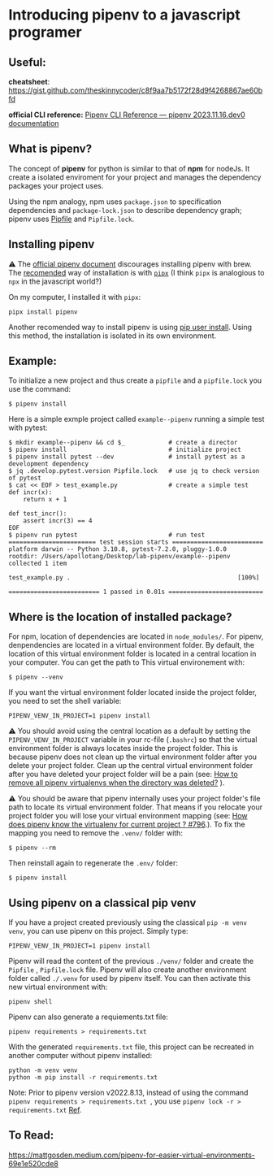 # Introducing pipenv to a javascript programer



## Useful:

**cheatsheet**: https://gist.github.com/theskinnycoder/c8f9aa7b5172f28d9f4268867ae60bfd

**official CLI reference:**  [Pipenv CLI Reference — pipenv 2023.11.16.dev0 documentation](https://pipenv.pypa.io/en/latest/cli.html#pipenv) 



## What is pipenv?

The concept of **pipenv** for python is similar to that of **npm** for nodeJs.  It create a isolated enviroment for your project and manages the dependency packages your project uses.  

Using the npm analogy, npm uses `package.json` to specification dependencies and `package-lock.json` to describe dependency graph; pipenv uses [Pipfile](https://github.com/pypa/pipfile) and `Pipfile.lock`.

 

## Installing pipenv

:warning: The [official pipenv document](https://pipenv.pypa.io/en/latest/#install-pipenv-today) discourages installing pipenv with brew. The [recomended](https://pipenv.pypa.io/en/latest/install/#isolated-installation-of-pipenv-with-pipx) way of installation is with  [`pipx`](https://github.com/pypa/pipx) (I think `pipx` is analogious to `npx` in the javascript world?)

On my computer, I installed it with `pipx`:

```
pipx install pipenv 
```

Another recomended way to install pipenv is using [pip user install](https://pip.pypa.io/en/stable/user_guide/#user-installs).  Using this method, the installation is isolated in its own environment. 



## Example:

To initialize a new project and thus create a `pipfile` and a `pipfile.lock` you use the command: 

```
$ pipenv install
```

Here is a simple exmple project called `example--pipenv` running a simple test with pytest:

```
$ mkdir example--pipenv && cd $_            # create a director
$ pipenv install                            # initialize project
$ pipenv install pytest --dev               # install pytest as a development dependency 
$ jq .develop.pytest.version Pipfile.lock   # use jq to check version of pytest
$ cat << EOF > test_example.py              # create a simple test
def incr(x):
    return x + 1

def test_incr():
    assert incr(3) == 4
EOF
$ pipenv run pytest                         # run test
======================== test session starts =========================
platform darwin -- Python 3.10.8, pytest-7.2.0, pluggy-1.0.0
rootdir: /Users/apollotang/Desktop/lab-pipenv/example--pipenv
collected 1 item

test_example.py .                                              [100%]

========================= 1 passed in 0.01s ==========================    
```



## Where is the location of installed package?

For npm, location of dependencies are located in `node_modules/`.  For pipenv, denpendencies are  located in a virtual environment folder.  By default, the location of this virtual environment folder is located in a central location in your computer.  You can get the path to This virtual environement with: 

```
$ pipenv --venv
```

If you want the virtual environment folder located inside the project folder, you need to set the shell variable:

```
PIPENV_VENV_IN_PROJECT=1 pipenv install
```
:warning: ​You should avoid using the central location as a default by setting the `PIPENV_VENV_IN_PROJECT` variable in your rc-file (`.bashrc`) so that the virtual environment folder is always locates inside the project folder. This is because pipenv does not clean up the virtual environment folder after you delete your project folder. Clean up the central virtual environment folder after you have deleted your project folder will be a pain (see: [How to remove all pipenv virtualenvs when the directory was deleted?](https://stackoverflow.com/questions/65126606/how-to-remove-all-pipenv-virtualenvs-when-the-directory-was-deleted) ). 

:warning: ​You should be aware that pipenv internally uses your project folder's file path to locate its virtual environment folder. That means if you relocate your project folder you will lose your virtual environment mapping (see: [How does pipenv know the virtualenv for current project ? #796](https://github.com/pypa/pipenv/issues/796).). To fix the mapping you need to remove the `.venv/` folder with:  

```
$ pipenv --rm
```
Then reinstall again to regenerate the `.env/` folder:

```
$ pipenv install
```



## Using pipenv on a classical pip venv

If you have a project created previously using the classical `pip -m venv venv`,  you can use pipenv on this project. Simply type: 

```
PIPENV_VENV_IN_PROJECT=1 pipenv install
```

Pipenv will read the content of the previous `./venv/` folder and create the `Pipfile` , `Pipfile.lock` file. Pipenv will also create another environment folder called `./.venv` for used by pipenv itself. You can then activate this new virtual environment with:

```
pipenv shell
```

Pipenv can also generate a requiements.txt file: 

```
pipenv requirements > requirements.txt  
```

With the generated `requirements.txt` file, this project can be recreated in another computer without pipenv installed: 
```
python -m venv venv
python -m pip install -r requirements.txt
```

Note: Prior to pipenv version v2022.8.13, instead of using the command `pipenv requirements > requirements.txt `, you use `pipenv lock -r > requirements.txt` [Ref](https://stackoverflow.com/a/73352657).



 



## To Read:

https://mattgosden.medium.com/pipenv-for-easier-virtual-environments-69e1e520cde8







